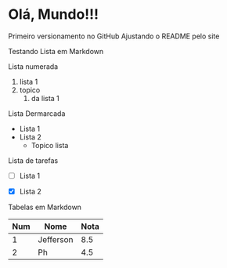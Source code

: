 # Olá, Mundo!!!
 Primeiro versionamento no GitHub
 Ajustando o README pelo site
 
 Testando Lista em Markdown

Lista numerada 

1. lista 1
1. topico 
   1. da lista 1 

Lista Dermarcada
        
* Lista 1
* Lista 2 
   * Topico lista

           
Lista de tarefas

- [ ] Lista 1
- [x] Lista 2 


Tabelas em Markdown

Num | Nome | Nota
---|---|---
 1 | Jefferson | 8.5
 2 | Ph | 4.5
   

